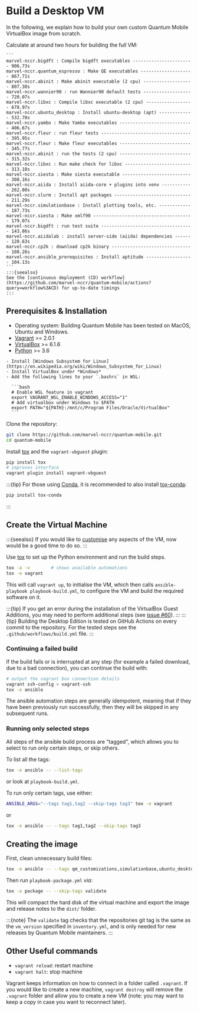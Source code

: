 # Build a Desktop VM

In the following, we explain how to build your own custom Quantum Mobile VirtualBox image from scratch.

Calculate at around two hours for building the full VM:

````{dropdown} Approximate Timings
```
marvel-nccr.bigdft : Compile bigdft executables ----------------------- 906.73s
marvel-nccr.quantum_espresso : Make QE executables -------------------- 867.71s
marvel-nccr.abinit : Make abinit executable (2 cpu) ------------------- 807.30s
marvel-nccr.wannier90 : run Wannier90 default tests ------------------- 720.07s
marvel-nccr.libxc : Compile libxc executable (2 cpu) ------------------ 678.97s
marvel-nccr.ubuntu_desktop : Install ubuntu-desktop (apt) ------------- 532.78s
marvel-nccr.yambo : Make Yambo executables ---------------------------- 406.67s
marvel-nccr.fleur : run fleur tests ----------------------------------- 395.95s
marvel-nccr.fleur : Make fleur executables ---------------------------- 345.77s
marvel-nccr.abinit : run the tests (2 cpu) ---------------------------- 315.32s
marvel-nccr.libxc : Run make check for libxc -------------------------- 313.18s
marvel-nccr.siesta : Make siesta executable --------------------------- 308.16s
marvel-nccr.aiida : Install aiida-core + plugins into venv ------------ 262.80s
marvel-nccr.slurm : Install apt packages ------------------------------ 211.29s
marvel-nccr.simulationbase : Install plotting tools, etc. ------------- 187.73s
marvel-nccr.siesta : Make xmlf90 -------------------------------------- 179.07s
marvel-nccr.bigdft : run test suite ----------------------------------- 143.86s
marvel-nccr.aiidalab : install server-side (aiida) dependencies ------- 120.63s
marvel-nccr.cp2k : download cp2k binary ------------------------------- 108.26s
marvel-nccr.ansible_prerequisites : Install aptitude ------------------ 104.13s
```
:::{seealso}
See the [continuous deployment (CD) workflow](https://github.com/marvel-nccr/quantum-mobile/actions?query=workflow%3ACD) for up-to-date timings
:::
````

## Prerequisites & Installation

- Operating system: Building Quantum Mobile has been tested on MacOS, Ubuntu and Windows.
- [Vagrant](https://www.vagrantup.com/downloads.html) >= 2.0.1
- [VirtualBox](https://www.virtualbox.org/wiki/Downloads) >= 6.1.6
- [Python](https://www.python.org/) >= 3.6

````{dropdown} Building on Windows
- Install [Windows Subsystem for Linux](https://en.wikipedia.org/wiki/Windows_Subsystem_for_Linux)
- Install VirtualBox under *Windows*
- Add the following lines to your `.bashrc` in WSL:

  ```bash
  # Enable WSL feature in vagrant
  export VAGRANT_WSL_ENABLE_WINDOWS_ACCESS="1"  
  # Add virtualbox under Windows to $PATH
  export PATH="${PATH}:/mnt/c/Program Files/Oracle/VirtualBox"
  ```
````

Clone the repository:

```bash
git clone https://github.com/marvel-nccr/quantum-mobile.git
cd quantum-mobile
```

Install [tox](https://tox.readthedocs.io/) and the `vagrant-vbguest` plugin:

```bash
pip install tox
# improves interface
vagrant plugin install vagrant-vbguest
```
:::{tip}
For those using [Conda](https://docs.conda.io/), it is recommended to also install [tox-conda](https://github.com/tox-dev/tox-conda):

```bash
pip install tox-conda
```

:::

## Create the Virtual Machine

:::{seealso}
If you would like to [customise](customize.md) any aspects of the VM, now would be a good time to do so.
:::


Use [tox](https://tox.readthedocs.io/) to set up the Python environment and run the build steps.

```bash
tox -a -v        # shows available automations
tox -e vagrant
```
This will call `vagrant up`, to initialise the VM, which then calls `ansible-playbook playbook-build.yml`, to configure the VM and build the required software on it.

:::{tip}
If you get an error during the installation of the VirtualBox Guest Additions, you may need to perform additional steps (see [issue #60](https://github.com/marvel-nccr/quantum-mobile/issues/60)).
:::
:::{tip}
Building the Desktop Edition is tested on GitHub Actions on every commit to the repository.
For the tested steps see the `.github/workflows/build.yml` file.
:::


### Continuing a failed build

If the build fails or is interrupted at any step (for example a failed download, due to a bad connection),
you can continue the build with:

```bash
# output the vagrant box connection details
vagrant ssh-config > vagrant-ssh
tox -e ansible
```

The ansible automation steps are generally idempotent, meaning that if they have been previously run successfully, then they will be skipped in any subsequent runs.

### Running only selected steps

All steps of the ansible build process are "tagged", which allows you to select to run only certain steps, or skip others.

To list all the tags:

```bash
tox -e ansible -- --list-tags
```

or look at `playbook-build.yml`.

To run only certain tags, use either:

```bash
ANSIBLE_ARGS="--tags tag1,tag2 --skip-tags tag3" tox -e vagrant
```

or

```bash
tox -e ansible -- --tags tag1,tag2 --skip-tags tag3
```

## Creating the image

First, clean unnecessary build files:

```bash
tox -e ansible -- --tags qm_customizations,simulationbase,ubuntu_desktop --extra-vars "clean=true"
```

Then run `playbook-package.yml` *via*:

```bash
tox -e package -- --skip-tags validate
```

This will compact the hard disk of the virtual machine and export the image and release notes to the `dist/` folder.

:::{note}
The `validate` tag checks that the repositories git tag is the same as the `vm_version` specified in `inventory.yml`, and is only needed for new releases by Quantum Mobile maintainers.
:::

## Other Useful commands

- `vagrant reload`: restart machine
- `vagrant halt`: stop machine

Vagrant keeps information on how to connect in a folder called `.vagrant`.
If you would like to create a new machine, `vagrant destroy` will remove the `.vagrant` folder and allow you to create a new VM (note: you may want to keep a copy in case you want to reconnect later).
